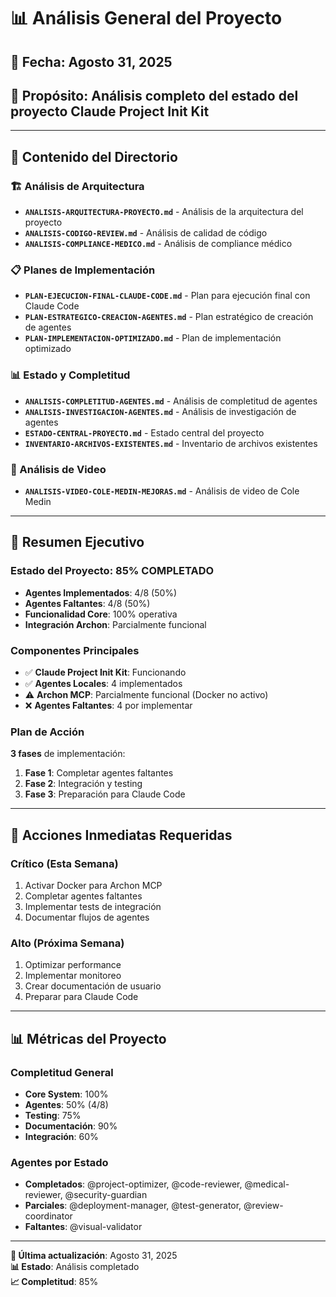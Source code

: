 # 📊 **Análisis General del Proyecto**

## 📅 **Fecha**: Agosto 31, 2025
## 🎯 **Propósito**: Análisis completo del estado del proyecto Claude Project Init Kit

---

## 📁 **Contenido del Directorio**

### **🏗️ Análisis de Arquitectura**
- **`ANALISIS-ARQUITECTURA-PROYECTO.md`** - Análisis de la arquitectura del proyecto
- **`ANALISIS-CODIGO-REVIEW.md`** - Análisis de calidad de código
- **`ANALISIS-COMPLIANCE-MEDICO.md`** - Análisis de compliance médico

### **📋 Planes de Implementación**
- **`PLAN-EJECUCION-FINAL-CLAUDE-CODE.md`** - Plan para ejecución final con Claude Code
- **`PLAN-ESTRATEGICO-CREACION-AGENTES.md`** - Plan estratégico de creación de agentes
- **`PLAN-IMPLEMENTACION-OPTIMIZADO.md`** - Plan de implementación optimizado

### **📊 Estado y Completitud**
- **`ANALISIS-COMPLETITUD-AGENTES.md`** - Análisis de completitud de agentes
- **`ANALISIS-INVESTIGACION-AGENTES.md`** - Análisis de investigación de agentes
- **`ESTADO-CENTRAL-PROYECTO.md`** - Estado central del proyecto
- **`INVENTARIO-ARCHIVOS-EXISTENTES.md`** - Inventario de archivos existentes

### **🎥 Análisis de Video**
- **`ANALISIS-VIDEO-COLE-MEDIN-MEJORAS.md`** - Análisis de video de Cole Medin

---

## 🎯 **Resumen Ejecutivo**

### **Estado del Proyecto: 85% COMPLETADO**
- **Agentes Implementados**: 4/8 (50%)
- **Agentes Faltantes**: 4/8 (50%)
- **Funcionalidad Core**: 100% operativa
- **Integración Archon**: Parcialmente funcional

### **Componentes Principales**
- ✅ **Claude Project Init Kit**: Funcionando
- ✅ **Agentes Locales**: 4 implementados
- ⚠️ **Archon MCP**: Parcialmente funcional (Docker no activo)
- ❌ **Agentes Faltantes**: 4 por implementar

### **Plan de Acción**
**3 fases** de implementación:
1. **Fase 1**: Completar agentes faltantes
2. **Fase 2**: Integración y testing
3. **Fase 3**: Preparación para Claude Code

---

## 🚨 **Acciones Inmediatas Requeridas**

### **Crítico (Esta Semana)**
1. Activar Docker para Archon MCP
2. Completar agentes faltantes
3. Implementar tests de integración
4. Documentar flujos de agentes

### **Alto (Próxima Semana)**
1. Optimizar performance
2. Implementar monitoreo
3. Crear documentación de usuario
4. Preparar para Claude Code

---

## 📊 **Métricas del Proyecto**

### **Completitud General**
- **Core System**: 100%
- **Agentes**: 50% (4/8)
- **Testing**: 75%
- **Documentación**: 90%
- **Integración**: 60%

### **Agentes por Estado**
- **Completados**: @project-optimizer, @code-reviewer, @medical-reviewer, @security-guardian
- **Parciales**: @deployment-manager, @test-generator, @review-coordinator
- **Faltantes**: @visual-validator

---

**📅 Última actualización**: Agosto 31, 2025  
**📊 Estado**: Análisis completado  
**📈 Completitud**: 85%
